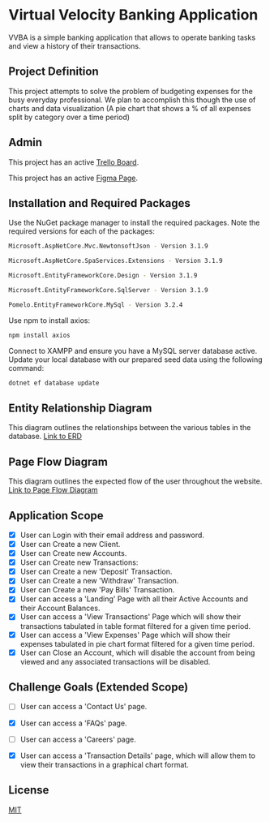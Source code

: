 ﻿# Virtual Velocity Banking Application

VVBA is a simple banking application that allows to operate banking tasks and view a history of their transactions. 

## Project Definition

This project attempts to solve the problem of budgeting expenses for the busy everyday professional. We plan to accomplish this though the use of charts and data visualization (A pie chart that shows a % of all expenses split by category over a time period)

## Admin

This project has an active [Trello Board](https://trello.com/b/322c1Wa2).

This project has an active [Figma Page](https://www.figma.com/file/6il3fCmu5tSvtvRl3hgCAY/Banking-Application?node-id=0%3A1).

## Installation and Required Packages

Use the NuGet package manager to install the required packages. Note the required versions for each of the packages:

```bash
Microsoft.AspNetCore.Mvc.NewtonsoftJson - Version 3.1.9

Microsoft.AspNetCore.SpaServices.Extensions - Version 3.1.9

Microsoft.EntityFrameworkCore.Design - Version 3.1.9

Microsoft.EntityFrameworkCore.SqlServer - Version 3.1.9

Pomelo.EntityFrameworkCore.MySql - Version 3.2.4
```

Use npm to install axios:
```bash
npm install axios
```
Connect to XAMPP and ensure you have a MySQL server database active. Update your local database with our prepared seed data using the following command:
```bash
dotnet ef database update
```

## Entity Relationship Diagram

This diagram outlines the relationships between the various tables in the database. 
[Link to ERD](https://i.imgur.com/W7lWkzs.png)

## Page Flow Diagram

This diagram outlines the expected flow of the user throughout the website.
[Link to Page Flow Diagram](https://i.imgur.com/1vtVDdh.png)


## Application Scope
- [x] User can Login with their email address and password.
- [x] User can Create a new Client.
- [x] User can Create new Accounts.
- [x] User can Create new Transactions:
- [x] User can Create a new 'Deposit' Transaction.
- [x] User can Create a new 'Withdraw' Transaction.
- [x] User can Create a new 'Pay Bills' Transaction.
- [x] User can access a 'Landing' Page with all their Active Accounts and their Account Balances.
- [x] User can access a 'View Transactions' Page which will show their transactions tabulated in table format filtered for a given time period. 
- [x] User can access a 'View Expenses' Page which will show their expenses tabulated in pie chart format filtered for a given time period. 
- [x] User can Close an Account, which will disable the account from being viewed and any associated transactions will be disabled. 

## Challenge Goals (Extended Scope)
- [ ] User can access a 'Contact Us' page.
- [x] User can access a 'FAQs' page.
- [ ] User can access a 'Careers' page.
- [x] User can access a 'Transaction Details' page, which will allow them to view their transactions in a graphical chart format.


## License
[MIT](https://choosealicense.com/licenses/mit/)
